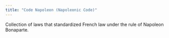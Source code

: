 ```yaml
---
title: "Code Napoleon (Napoleonic Code)"
---
```

Collection of laws that standardized French law under the rule of Napoleon Bonaparte.

